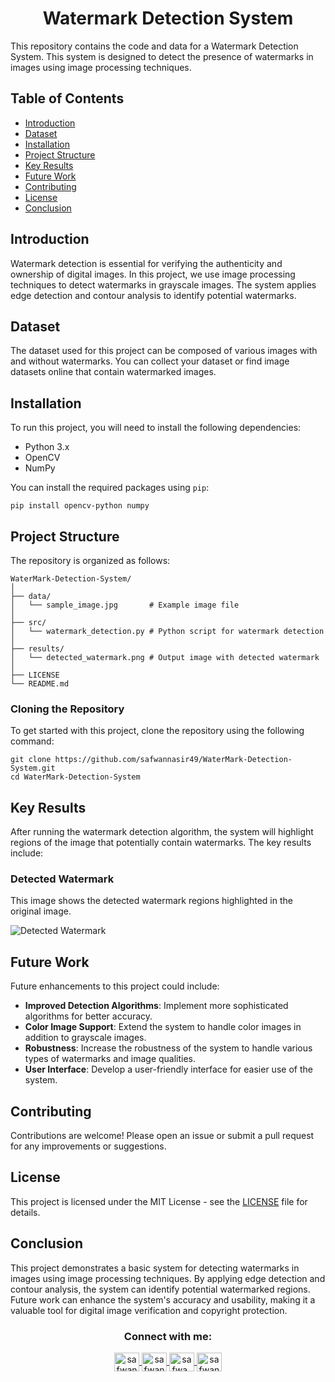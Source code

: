<h1 align="center">Watermark Detection System</h1>

<p>This repository contains the code and data for a Watermark Detection System. This system is designed to detect the presence of watermarks in images using image processing techniques.</p>

<h2>Table of Contents</h2>
<ul>
    <li><a href="#introduction">Introduction</a></li>
    <li><a href="#dataset">Dataset</a></li>
    <li><a href="#installation">Installation</a></li>
    <li><a href="#project-structure">Project Structure</a></li>
    <li><a href="#key-results">Key Results</a></li>
    <li><a href="#future-work">Future Work</a></li>
    <li><a href="#contributing">Contributing</a></li>
    <li><a href="#license">License</a></li>
    <li><a href="#conclusion">Conclusion</a></li>
</ul>

<h2 id="introduction">Introduction</h2>
<p>Watermark detection is essential for verifying the authenticity and ownership of digital images. In this project, we use image processing techniques to detect watermarks in grayscale images. The system applies edge detection and contour analysis to identify potential watermarks.</p>

<h2 id="dataset">Dataset</h2>
<p>The dataset used for this project can be composed of various images with and without watermarks. You can collect your dataset or find image datasets online that contain watermarked images.</p>

<h2 id="installation">Installation</h2>
<p>To run this project, you will need to install the following dependencies:</p>
<ul>
    <li>Python 3.x</li>
    <li>OpenCV</li>
    <li>NumPy</li>
</ul>
<p>You can install the required packages using <code>pip</code>:</p>
<pre><code>pip install opencv-python numpy</code></pre>

<h2 id="project-structure">Project Structure</h2>
<p>The repository is organized as follows:</p>
<pre><code>WaterMark-Detection-System/
│
├── data/
│   └── sample_image.jpg       # Example image file
│
├── src/
│   └── watermark_detection.py # Python script for watermark detection
│
├── results/
│   └── detected_watermark.png # Output image with detected watermark
│
├── LICENSE
└── README.md
</code></pre>

<h3>Cloning the Repository</h3>
<p>To get started with this project, clone the repository using the following command:</p>
<pre><code>git clone https://github.com/safwannasir49/WaterMark-Detection-System.git
cd WaterMark-Detection-System
</code></pre>

<h2 id="key-results">Key Results</h2>
<p>After running the watermark detection algorithm, the system will highlight regions of the image that potentially contain watermarks. The key results include:</p>
<h3>Detected Watermark</h3>
<p>This image shows the detected watermark regions highlighted in the original image.</p>
<img src="results/detected_watermark.png" alt="Detected Watermark">

<h2 id="future-work">Future Work</h2>
<p>Future enhancements to this project could include:</p>
<ul>
    <li><strong>Improved Detection Algorithms</strong>: Implement more sophisticated algorithms for better accuracy.</li>
    <li><strong>Color Image Support</strong>: Extend the system to handle color images in addition to grayscale images.</li>
    <li><strong>Robustness</strong>: Increase the robustness of the system to handle various types of watermarks and image qualities.</li>
    <li><strong>User Interface</strong>: Develop a user-friendly interface for easier use of the system.</li>
</ul>

<h2 id="contributing">Contributing</h2>
<p>Contributions are welcome! Please open an issue or submit a pull request for any improvements or suggestions.</p>

<h2 id="license">License</h2>
<p>This project is licensed under the MIT License - see the <a href="LICENSE">LICENSE</a> file for details.</p>

<h2 id="conclusion">Conclusion</h2>
<p>This project demonstrates a basic system for detecting watermarks in images using image processing techniques. By applying edge detection and contour analysis, the system can identify potential watermarked regions. Future work can enhance the system's accuracy and usability, making it a valuable tool for digital image verification and copyright protection.</p>

<h3 align="center">Connect with me:</h3>
<p align="center">
       <a href="mailto:safwannasir49@gmail.com" target="blank">
        <img align="center" src="https://www.svgrepo.com/show/484206/mail.svg" alt="safwannasir49@gmail.com" height="30" width="40" />
    </a>
    <a href="https://twitter.com/SafwanNasir49" target="blank">
        <img align="center" src="https://raw.githubusercontent.com/rahuldkjain/github-profile-readme-generator/master/src/images/icons/Social/twitter.svg" alt="safwannasir" height="30" width="40" />
    </a>
    <a href="https://linkedin.com/in/safwan-nasir-955745219" target="blank">
        <img align="center" src="https://raw.githubusercontent.com/rahuldkjain/github-profile-readme-generator/master/src/images/icons/Social/linked-in-alt.svg" alt="safwa_nasir_linkedln" height="30" width="40" />
    </a>
    <a href="https://instagram.com/safwan_nasir_" target="blank">
        <img align="center" src="https://raw.githubusercontent.com/rahuldkjain/github-profile-readme-generator/master/src/images/icons/Social/instagram.svg" alt="safwan_nasir_" height="30" width="40" />
    </a>
</p>
</body>
</html>

